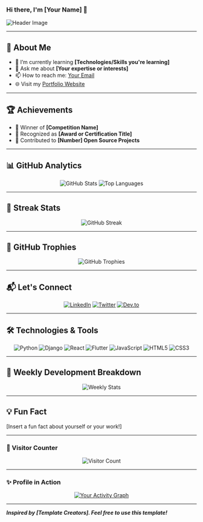### Hi there, I'm [Your Name] 👋

![Header Image](https://via.placeholder.com/1200x400?text=Your+Header+Text+Here)

---

## 🚀 About Me

- 🌱 I’m currently learning **[Technologies/Skills you're learning]**
- 💬 Ask me about **[Your expertise or interests]**
- 📫 How to reach me: [Your Email](mailto:your_email@example.com)
- 🌐 Visit my [Portfolio Website](https://yourportfolio.com) 

---

## 🏆 Achievements

- 🥇 Winner of **[Competition Name]**
- 🏅 Recognized as **[Award or Certification Title]**
- 🌟 Contributed to **[Number] Open Source Projects**

---

## 📊 GitHub Analytics

<p align="center">
  <img src="https://github-readme-stats.vercel.app/api?username=yourusername&show_icons=true&theme=radical" alt="GitHub Stats" />
  <img src="https://github-readme-stats.vercel.app/api/top-langs/?username=yourusername&layout=compact&theme=radical" alt="Top Languages" />
</p>

---

## 🌟 Streak Stats

<p align="center">
  <img src="https://github-readme-streak-stats.herokuapp.com/?user=yourusername&theme=radical" alt="GitHub Streak" />
</p>

---

## 🎯 GitHub Trophies

<p align="center">
  <img src="https://github-profile-trophy.vercel.app/?username=yourusername&theme=radical" alt="GitHub Trophies" />
</p>

---

## 📬 Let's Connect

<p align="center">
  <a href="https://linkedin.com/in/yourprofile"><img src="https://img.shields.io/badge/LinkedIn-0077B5?style=for-the-badge&logo=linkedin&logoColor=white" alt="LinkedIn" /></a>
  <a href="https://twitter.com/yourusername"><img src="https://img.shields.io/badge/Twitter-1DA1F2?style=for-the-badge&logo=twitter&logoColor=white" alt="Twitter" /></a>
  <a href="https://dev.to/yourusername"><img src="https://img.shields.io/badge/Dev.to-0A0A0A?style=for-the-badge&logo=dev.to&logoColor=white" alt="Dev.to" /></a>
</p>

---

## 🛠️ Technologies & Tools

<p align="center">
  <img src="https://img.shields.io/badge/Python-3776AB?style=for-the-badge&logo=python&logoColor=white" alt="Python" />
  <img src="https://img.shields.io/badge/Django-092E20?style=for-the-badge&logo=django&logoColor=white" alt="Django" />
  <img src="https://img.shields.io/badge/React-20232A?style=for-the-badge&logo=react&logoColor=61DAFB" alt="React" />
  <img src="https://img.shields.io/badge/Flutter-02569B?style=for-the-badge&logo=flutter&logoColor=white" alt="Flutter" />
  <img src="https://img.shields.io/badge/JavaScript-F7DF1E?style=for-the-badge&logo=javascript&logoColor=black" alt="JavaScript" />
  <img src="https://img.shields.io/badge/HTML5-E34F26?style=for-the-badge&logo=html5&logoColor=white" alt="HTML5" />
  <img src="https://img.shields.io/badge/CSS3-1572B6?style=for-the-badge&logo=css3&logoColor=white" alt="CSS3" />
</p>

---

## 📅 Weekly Development Breakdown

<p align="center">
  <img src="https://github-readme-stats.vercel.app/api/wakatime?username=yourusername&theme=radical" alt="Weekly Stats" />
</p>

---

## 💡 Fun Fact

[Insert a fun fact about yourself or your work!]

---

### 🌈 Visitor Counter

<p align="center">
  <img src="https://komarev.com/ghpvc/?username=yourusername&color=blue&style=flat-square" alt="Visitor Count" />
</p>

---

### ✨ Profile in Action

<p align="center">
  <a href="https://github.com/ashutosh00710/github-readme-activity-graph">
    <img src="https://activity-graph.herokuapp.com/graph?username=yourusername&theme=react-dark" alt="Your Activity Graph" />
  </a>
</p>

---

_**Inspired by [Template Creators]. Feel free to use this template!**_
